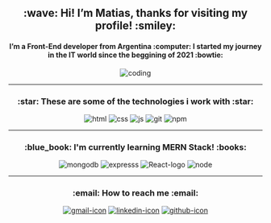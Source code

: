 <div align="center">
<h2>:wave: Hi!  I’m Matias, thanks for visiting my profile! :smiley:</h2> 
 
<h4>I’m a Front-End developer from Argentina :computer: I started my journey in the IT world since the beggining of 2021 :bowtie:  </h4>

![coding](https://user-images.githubusercontent.com/86881223/142741819-a82d6b8e-fc8e-43e2-a480-3f9abefc88fb.gif)

<hr>
<h3>:star: These are some of the technologies i work with :star:</h3>

![html](https://user-images.githubusercontent.com/86881223/142697342-7b3887c1-a3fe-4bd3-a9dd-4d18251f64d8.png)
![css](https://user-images.githubusercontent.com/86881223/142697356-03406e53-951a-48ab-b308-8c86fec08a47.png)
![js](https://user-images.githubusercontent.com/86881223/142697280-a48a5190-698b-47d2-a23a-4e041347d638.png)
![git](https://user-images.githubusercontent.com/86881223/142697400-d506f68f-2e99-4345-a94d-ed91dc2705ce.png)
![npm](https://user-images.githubusercontent.com/86881223/142697419-5099b80d-df99-4daa-850a-c18faa579f11.png)


<hr>

<h3>:blue_book: I'm currently learning MERN Stack! :books:</h3>

![mongodb](https://user-images.githubusercontent.com/86881223/142698488-c646f803-702f-47a0-832f-f06b556519df.png)
![expresss](https://user-images.githubusercontent.com/86881223/142698894-9b0ac75a-8ebd-464b-86d9-2b7795804d9d.png)
![React-logo](https://user-images.githubusercontent.com/86881223/142697481-b3de6c7a-6c1a-44e2-880c-00000186883e.png)
![node](https://user-images.githubusercontent.com/86881223/142699048-9281c680-7c9f-468a-964c-f2ffb15a1834.png)

<hr>

<h3>:email: How to reach me :email:</h3>

<a href="mailto:gulincastellsmatias@gmal.com">![gmail-icon](https://user-images.githubusercontent.com/86881223/142699923-5a3b5262-5686-45bd-82c4-0f65deebd9de.png)</a>
<a href='https://www.linkedin.com/in/matias-gulin-65b411191/'>![linkedin-icon](https://user-images.githubusercontent.com/86881223/142699925-d79d12b0-61e7-4d05-b543-cd8577324cb4.png)</a>
<a href='https://github.com/mattcastells'> ![github-icon](https://user-images.githubusercontent.com/86881223/142699926-965a51f2-f7a9-4e0e-8c7e-56c3e6de6b24.png)</a>
 </div>
